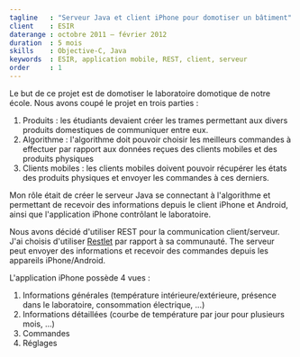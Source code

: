 ```yaml
---
tagline   : "Serveur Java et client iPhone pour domotiser un bâtiment"
client    : ESIR
daterange : octobre 2011 – février 2012
duration  : 5 mois
skills    : Objective-C, Java
keywords  : ESIR, application mobile, REST, client, serveur
order     : 1
---
```


Le but de ce projet est de domotiser le laboratoire domotique de notre école. Nous avons coupé le projet en trois parties :

  1. Produits : les étudiants devaient créer les trames permettant aux divers produits domestiques de communiquer entre eux.
  2. Algorithme : l'algorithme doit pouvoir choisir les meilleurs commandes à effectuer par rapport aux données reçues des clients mobiles et des produits physiques
  3. Clients mobiles : les clients mobiles doivent pouvoir récupérer les états des produits physiques et envoyer les commandes à ces derniers.
  
 Mon rôle était de créer le serveur Java se connectant à l'algorithme et permettant de recevoir des informations depuis le client iPhone et Android, ainsi que l'application iPhone contrôlant le laboratoire.
 
 Nous avons décidé d'utiliser REST pour la communication client/serveur. J'ai choisis d'utiliser [Restlet](http://restlet.org/) par rapport à sa communauté. The serveur peut envoyer des informations et recevoir des commandes depuis les appareils iPhone/Android.
 
 L'application iPhone possède 4 vues :
 
  1. Informations générales (température intérieure/extérieure, présence dans le laboratoire, consommation électrique, …)
  2. Informations détaillées (courbe de température par jour pour plusieurs mois, …)
  3. Commandes
  4. Réglages
